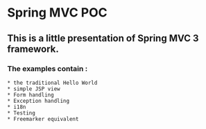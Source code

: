 # Spring MVC POC

## This is a little presentation of Spring MVC 3 framework.

### The examples contain :
	* the traditional Hello World
	* simple JSP view
	* Form handling
	* Exception handling
	* i18n
	* Testing
	* Freemarker equivalent